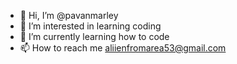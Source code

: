 - 👋 Hi, I’m @pavanmarley
- 👀 I’m interested in learning coding
- 🌱 I’m currently learning how to code
- 📫 How to reach me 
aliienfromarea53@gmail.com

<!---
pavanmarley/pavanmarley is a ✨ special ✨ repository because its `README.md` (this file) appears on your GitHub profile.
You can click the Preview link to take a look at your changes.
--->

